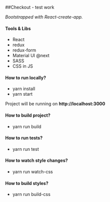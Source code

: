 ##Checkout - test work

*Bootstrapped with React-create-app.*
#### Tools & Libs
- React
- redux
- redux-form
- Material UI @next
- SASS
- CSS in JS

#### How to run locally?
- yarn install
- yarn start

 Project will be running on **http://localhost:3000**

#### How to build project?
- yarn run build

#### How to run tests?
- yarn run test

#### How to watch style changes?
- yarn run watch-css

#### How to build styles?
- yarn run build-css
